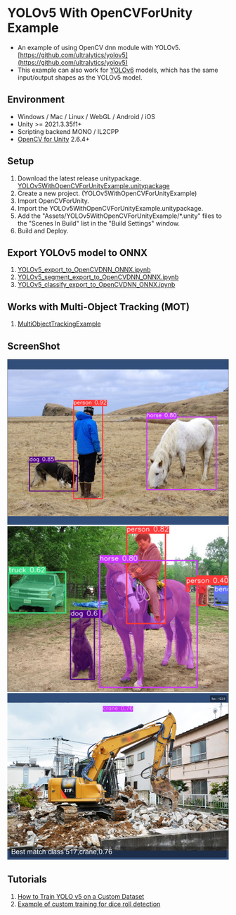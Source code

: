 # YOLOv5 With OpenCVForUnity Example
- An example of using OpenCV dnn module with YOLOv5. [https://github.com/ultralytics/yolov5](https://github.com/ultralytics/yolov5)
- This example can also work for [YOLOv6](https://github.com/meituan/YOLOv6) models, which has the same input/output shapes as the YOLOv5 model.


## Environment
- Windows / Mac / Linux / WebGL / Android / iOS
- Unity >= 2021.3.35f1+
- Scripting backend MONO / IL2CPP
- [OpenCV for Unity](https://assetstore.unity.com/packages/tools/integration/opencv-for-unity-21088?aid=1011l4ehR) 2.6.4+


## Setup
1. Download the latest release unitypackage. [YOLOv5WithOpenCVForUnityExample.unitypackage](https://github.com/EnoxSoftware/YOLOv5WithOpenCVForUnityExample/releases)
1. Create a new project. (YOLOv5WithOpenCVForUnityExample)
1. Import OpenCVForUnity.
1. Import the YOLOv5WithOpenCVForUnityExample.unitypackage.
1. Add the "Assets/YOLOv5WithOpenCVForUnityExample/*.unity" files to the "Scenes In Build" list in the "Build Settings" window.
1. Build and Deploy.


## Export YOLOv5 model to ONNX
1. [YOLOv5_export_to_OpenCVDNN_ONNX.ipynb](https://github.com/EnoxSoftware/YOLOv5WithOpenCVForUnityExample/tree/master/models/YOLOv5/YOLOv5_export_to_OpenCVDNN_ONNX.ipynb)
1. [YOLOv5_segment_export_to_OpenCVDNN_ONNX.ipynb](https://github.com/EnoxSoftware/YOLOv5WithOpenCVForUnityExample/tree/master/models/YOLOv5_segment/YOLOv5_segment_export_to_OpenCVDNN_ONNX.ipynb)
1. [YOLOv5_classify_export_to_OpenCVDNN_ONNX.ipynb](https://github.com/EnoxSoftware/YOLOv5WithOpenCVForUnityExample/tree/master/models/YOLOv5_classify/YOLOv5_classify_export_to_OpenCVDNN_ONNX.ipynb)


## Works with Multi-Object Tracking (MOT)
1. [MultiObjectTrackingExample](https://github.com/EnoxSoftware/OpenCVForUnity/tree/master/Assets/OpenCVForUnity/Examples/Advanced/MultiObjectTrackingExample)


## ScreenShot
![screenshot01.jpg](screenshot01.jpg) 
![screenshot02.jpg](screenshot02.jpg) 
![screenshot03.jpg](screenshot03.jpg) 


## Tutorials
1. [How to Train YOLO v5 on a Custom Dataset](https://www.youtube.com/watch?v=MdF6x6ZmLAY)
2. [Example of custom training for dice roll detection](https://qiita.com/DiNOV-Tokyo/items/1333ff4a6d9b4b5b79c0)

